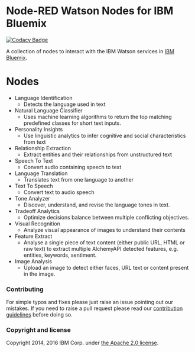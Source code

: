 Node-RED Watson Nodes for IBM Bluemix
=====================================

[![Codacy Badge](https://api.codacy.com/project/badge/grade/e157cf8407f2442396789dc78075340a)](https://www.codacy.com/app/rezgui-y/node-red-node-watson)

A collection of nodes to interact with the IBM Watson services in [IBM Bluemix](http://bluemix.net).

# Nodes

- Language Identification
    - Detects the language used in text
- Natural Language Classifier
    - Uses machine learning algorithms to return the top matching predefined classes for short text inputs.
- Personality Insights
    - Use linguistic analytics to infer cognitive and social characteristics from text
- Relationship Extraction
    - Extract entities and their relationships from unstructured text
- Speech To Text
    - Convert audio containing speech to text
- Language Translation
    - Translates text from one language to another
- Text To Speech
    - Convert text to audio speech
- Tone Analyzer
    - Discover, understand, and revise the language tones in text.
- Tradeoff Analytics
    - Optimize decisions balance between multiple conflicting objectives.
- Visual Recognition
    - Analyze visual appearance of images to understand their contents
- Feature Extract
    - Analyse a single piece of text content (either public URL, HTML or raw text)
      to extract multiple AlchemyAPI detected features, e.g. entities, keywords,
      sentiment.
- Image Analysis
    - Upload an image to detect either faces, URL text or
      content present in the image.

### Contributing

For simple typos and fixes please just raise an issue pointing out our mistakes.
If you need to raise a pull request please read our [contribution guidelines](https://github.com/node-red/node-red/blob/master/CONTRIBUTING.md)
before doing so.

### Copyright and license

Copyright 2014, 2016 IBM Corp. under [the Apache 2.0 license](LICENSE).
